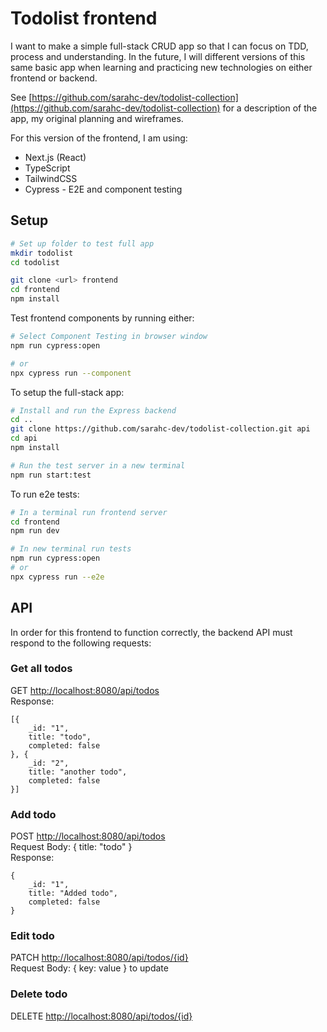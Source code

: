 # Todolist frontend

I want to make a simple full-stack CRUD app so that I can focus on TDD, process and understanding. In the future, I will different versions of this same basic app when learning and practicing new technologies on either frontend or backend.

See [https://github.com/sarahc-dev/todolist-collection](https://github.com/sarahc-dev/todolist-collection) for a description of the app, my original planning and wireframes.

For this version of the frontend, I am using:

- Next.js (React)
- TypeScript
- TailwindCSS
- Cypress - E2E and component testing

## Setup

```bash
# Set up folder to test full app
mkdir todolist
cd todolist

git clone <url> frontend
cd frontend
npm install
```

Test frontend components by running either:

```bash
# Select Component Testing in browser window
npm run cypress:open

# or
npx cypress run --component
```

To setup the full-stack app:

```bash
# Install and run the Express backend
cd ..
git clone https://github.com/sarahc-dev/todolist-collection.git api
cd api
npm install

# Run the test server in a new terminal
npm run start:test
```

To run e2e tests:

```bash
# In a terminal run frontend server
cd frontend
npm run dev

# In new terminal run tests
npm run cypress:open
# or
npx cypress run --e2e
```

## API

In order for this frontend to function correctly, the backend API must respond to the following requests:

### Get all todos

GET [http://localhost:8080/api/todos](http://localhost:8080/api/todos)  
Response:

```plain
[{
    _id: "1",
    title: "todo",
    completed: false
}, {
    _id: "2",
    title: "another todo",
    completed: false
}]
```

### Add todo

POST [http://localhost:8080/api/todos](http://localhost:8080/api/todos)  
Request Body: { title: "todo" }  
Response:

```plain
{
    _id: "1",
    title: "Added todo",
    completed: false
}
```

### Edit todo

PATCH [http://localhost:8080/api/todos/{id}](http://localhost:8080/api/todos/{id})  
Request Body: { key: value } to update

### Delete todo

DELETE [http://localhost:8080/api/todos/{id}](http://localhost:8080/api/todos/{id})
